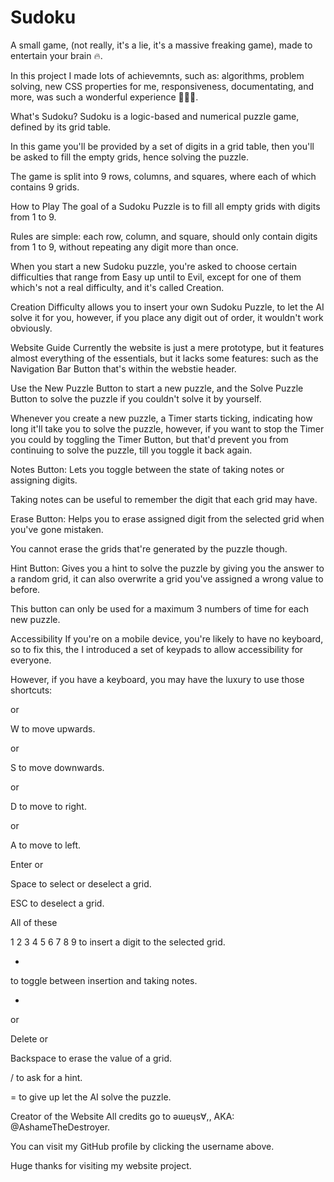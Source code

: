 # Sudoku

A small game, (not really, it's a lie, it's a massive freaking game), made to entertain your brain 🔥.

In this project I made lots of achievemnts, such as: algorithms, problem solving, new CSS properties for me, responsiveness, documentating, and more, was such a wonderful experience 👩🏻‍💻.


What's Sudoku?
Sudoku is a logic-based and numerical puzzle game, defined by its grid table.

In this game you'll be provided by a set of digits in a grid table, then you'll be asked to fill the empty grids, hence solving the puzzle.

The game is split into 9 rows, columns, and squares, where each of which contains 9 grids.

How to Play
The goal of a Sudoku Puzzle is to fill all empty grids with digits from 1 to 9.

Rules are simple: each row, column, and square, should only contain digits from 1 to 9, without repeating any digit more than once.

When you start a new Sudoku puzzle, you're asked to choose certain difficulties that range from Easy up until to Evil, except for one of them which's not a real difficulty, and it's called Creation.

Creation Difficulty allows you to insert your own Sudoku Puzzle, to let the AI solve it for you, however, if you place any digit out of order, it wouldn't work obviously.

Website Guide
Currently the website is just a mere prototype, but it features almost everything of the essentials, but it lacks some features: such as the Navigation Bar Button that's within the webstie header.

Use the New Puzzle Button to start a new puzzle, and the Solve Puzzle Button to solve the puzzle if you couldn't solve it by yourself.

Whenever you create a new puzzle, a Timer starts ticking, indicating how long it'll take you to solve the puzzle, however, if you want to stop the Timer you could by toggling the Timer Button, but that'd prevent you from continuing to solve the puzzle, till you toggle it back again.


Notes Button:
Lets you toggle between the state of taking notes or assigning digits.

Taking notes can be useful to remember the digit that each grid may have.


Erase Button:
Helps you to erase assigned digit from the selected grid when you've gone mistaken.

You cannot erase the grids that're generated by the puzzle though.


Hint Button:
Gives you a hint to solve the puzzle by giving you the answer to a random grid, it can also overwrite a grid you've assigned a wrong value to before.

This button can only be used for a maximum 3 numbers of time for each new puzzle.

Accessibility
If you're on a mobile device, you're likely to have no keyboard, so to fix this, the I introduced a set of keypads to allow accessibility for everyone.

However, if you have a keyboard, you may have the luxury to use those shortcuts:

or

W
to move upwards.

or

S
to move downwards.

or

D
to move to right.

or

A
to move to left.


Enter
or

Space
to select or deselect a grid.

ESC
to deselect a grid.


All of these

1
2
3
4
5
6
7
8
9
to insert a digit to the selected grid.


+
to toggle between insertion and taking notes.

-
or

Delete
or

Backspace
to erase the value of a grid.

/
to ask for a hint.

=
to give up let the AI solve the puzzle.

Creator of the Website
All credits go to ǝɯɐɥs∀,, AKA: @AshameTheDestroyer.

You can visit my GitHub profile by clicking the username above.

Huge thanks for visiting my website project.
